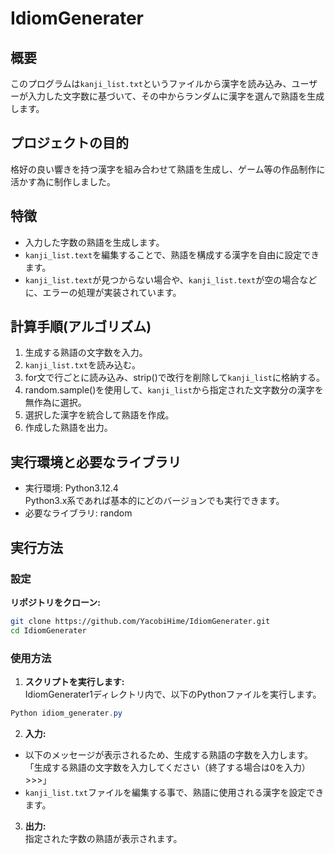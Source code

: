 # IdiomGenerater
## 概要
このプログラムは`kanji_list.txt`というファイルから漢字を読み込み、ユーザーが入力した文字数に基づいて、その中からランダムに漢字を選んで熟語を生成します。

## プロジェクトの目的
格好の良い響きを持つ漢字を組み合わせて熟語を生成し、ゲーム等の作品制作に活かす為に制作しました。

## 特徴
* 入力した字数の熟語を生成します。
* `kanji_list.text`を編集することで、熟語を構成する漢字を自由に設定できます。
* `kanji_list.text`が見つからない場合や、`kanji_list.text`が空の場合などに、エラーの処理が実装されています。

## 計算手順(アルゴリズム)
1. 生成する熟語の文字数を入力。
2. `kanji_list.txt`を読み込む。
3. for文で行ごとに読み込み、strip()で改行を削除して`kanji_list`に格納する。
4. random.sample()を使用して、`kanji_list`から指定された文字数分の漢字を無作為に選択。
5. 選択した漢字を統合して熟語を作成。
6. 作成した熟語を出力。

## 実行環境と必要なライブラリ
* 実行環境: Python3.12.4<br>
Python3.x系であれば基本的にどのバージョンでも実行できます。
* 必要なライブラリ: random

## 実行方法
### 設定
**リポジトリをクローン:**

```bash
git clone https://github.com/YacobiHime/IdiomGenerater.git
cd IdiomGenerater
```

### 使用方法
1. **スクリプトを実行します:**<br>
IdiomGenerater1ディレクトリ内で、以下のPythonファイルを実行します。
```PowerShell
Python idiom_generater.py
```
2. **入力:**<br>
* 以下のメッセージが表示されるため、生成する熟語の字数を入力します。<br>
「生成する熟語の文字数を入力してください（終了する場合は0を入力）>>>」
* `kanji_list.txt`ファイルを編集する事で、熟語に使用される漢字を設定できます。
3. **出力:**<br>
指定された字数の熟語が表示されます。